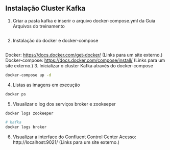 ## Instalação Cluster Kafka

1. Criar a pasta kafka e inserir o arquivo docker-compose.yml da Guia Arquivos do treinamento
```bash
```

2. Instalação do docker e docker-compose
```bash
```

Docker: https://docs.docker.com/get-docker/ (Links para um site externo.)
Docker-compose: https://docs.docker.com/compose/install/ (Links para um site externo.)
3. Inicializar o cluster Kafka através do docker-compose
```bash
docker-compose up -d
```

4. Listas as imagens em execução
```bash
docker ps
```

5. Visualizar o log dos serviços broker e zookeeper
```bash
docker logs zookeeper

# kafka
docker logs broker
```

6. Visualizar a interface do Confluent Control Center
Acesso: http://localhost:9021/ (Links para um site externo.)
```bash

```